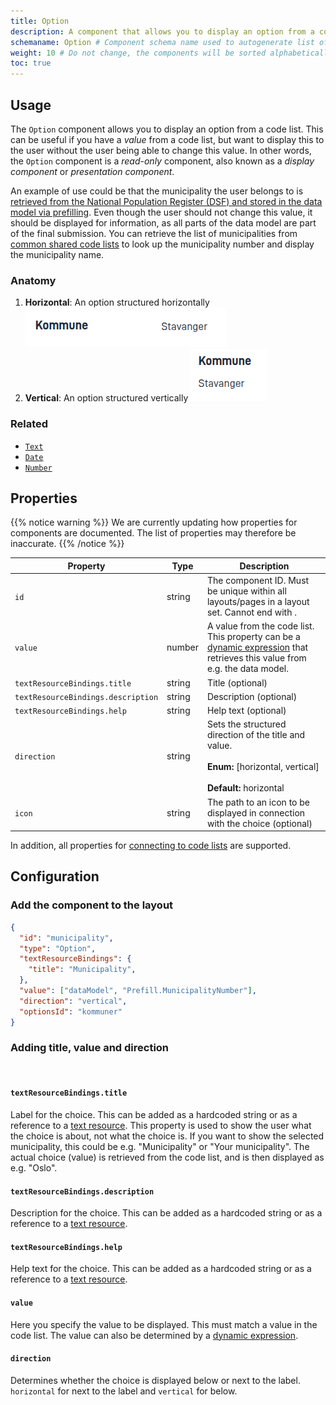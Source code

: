 ```yaml
---
title: Option
description: A component that allows you to display an option from a code list
schemaname: Option # Component schema name used to autogenerate list of properties from json schema (replace with appropriate component name)
weight: 10 # Do not change, the components will be sorted alphabetically
toc: true
---
```


## Usage

The `Option` component allows you to display an option from a code list. This can be useful if you have a _value_ from a code list,
but want to display this to the user without the user being able to change this value. In other words, the `Option` component
is a _read-only_ component, also known as a _display component_ or _presentation component_.

An example of use could be that the municipality the user belongs to is
[retrieved from the National Population Register (DSF) and stored in the data model via prefilling](../../../data/prefill).
Even though the user should not change this value, it should be displayed for information, as all parts of
the data model are part of the final submission. You can retrieve the list of
municipalities from [common shared code lists](../../../../guides/development/options/sources/shared) to look up
the municipality number and display the municipality name.

### Anatomy

1. **Horizontal**: An option structured horizontally
   ![Option horizontal anatomy](option-horizontal.png "Option horizontal")
2. **Vertical**: An option structured vertically
   ![Option vertical anatomy](option-vertical.png "Option vertical")


<!-- 
Add the following sections if relevant:

### Behavior

(How the component behaves in different contexts)

### Style

(Visual styling (e.g. alignment, padding, dos and don'ts))

### Best Practices

(Industry standards, dos and don'ts)

### Content guidelines

(E.g. punctuation rules, standard labels, etc.)

### Accessibility

(Component-specific best practices for accessibility.)

### Mobile

(How to apply component in mobile environments.)

-->
### Related

- [`Text`](../text/)
- [`Date`](../date/)
- [`Number`](../number/)

## Properties

{{% notice warning %}}
We are currently updating how properties for components are documented. The list of properties may therefore be inaccurate.
{{% /notice %}}

| **Property**                       | **Type** | **Description**                                                                                                                                                 |
|------------------------------------|----------|-----------------------------------------------------------------------------------------------------------------------------------------------------------------|
| `id`                               | string   | The component ID. Must be unique within all layouts/pages in a layout set. Cannot end with <hyphen><number>.                                            |
| `value`                            | number   | A value from the code list. This property can be a [dynamic expression](../../../logic/expressions) that retrieves this value from e.g. the data model. |
| `textResourceBindings.title`       | string   | Title (optional)                                                                                                                                           |
| `textResourceBindings.description` | string   | Description (optional)                                                                                                                                         |
| `textResourceBindings.help`        | string   | Help text (optional)                                                                                                                                         |
| `direction`                        | string   | Sets the structured direction of the title and value.<br/><br/> **Enum:** [horizontal, vertical] <br/><br/>**Default:** horizontal                           |
| `icon`                             | string   | The path to an icon to be displayed in connection with the choice (optional)                                                                                           |

In addition, all properties for [connecting to code lists](../../../../guides/development/options/sources/) are supported.

## Configuration

### Add the component to the layout

```json
{
  "id": "municipality",
  "type": "Option",
  "textResourceBindings": {
    "title": "Municipality",
  },
  "value": ["dataModel", "Prefill.MunicipalityNumber"],
  "direction": "vertical",
  "optionsId": "kommuner"
}
```

### Adding title, value and direction

<br>

#### `textResourceBindings.title`

Label for the choice. This can be added as a hardcoded string or as a reference to a [text resource](../../texts/#add-and-change-texts-in-an-application). This property is used to show the user
what the choice is about, not what the choice is. If you want to show the selected municipality, this could be
e.g. "Municipality" or "Your municipality". The actual choice (value) is retrieved from the code list, and is
then displayed as e.g. "Oslo".

#### `textResourceBindings.description`

Description for the choice. This can be added as a hardcoded string or as a reference to a [text resource](../../texts/#add-and-change-texts-in-an-application).

#### `textResourceBindings.help`

Help text for the choice. This can be added as a hardcoded string or as a reference to a [text resource](../../texts/#add-and-change-texts-in-an-application).

#### `value`

Here you specify the value to be displayed. This must match a value in the code list. The value can also be
determined by a [dynamic expression](../../../logic/expressions).

#### `direction`

Determines whether the choice is displayed below or next to the label. `horizontal` for next to the label and `vertical` for below.